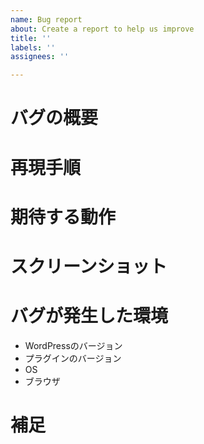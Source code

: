 ```yaml
---
name: Bug report
about: Create a report to help us improve
title: ''
labels: ''
assignees: ''

---
```


# バグの概要
<!-- バグの内容を簡潔かつ明確に書いてください -->

# 再現手順
<!-- バグの再現手順を書いてください -->

# 期待する動作
<!-- あなたが期待する動きを簡潔かつ明確に書いてください -->

# スクリーンショット
<!-- バグの説明に役立つスクリーンショットを用意できる場合、ここに追加してください -->

# バグが発生した環境
 - WordPressのバージョン
 - プラグインのバージョン
 - OS
 - ブラウザ

# 補足
<!-- このバグに関連する情報を追加してください -->
